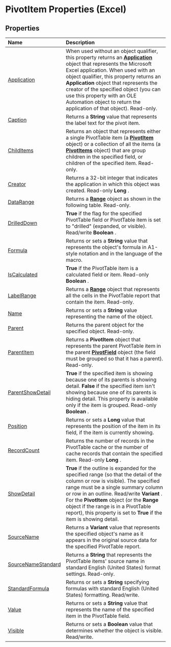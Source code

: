 
# PivotItem Properties (Excel)

## Properties



|**Name**|**Description**|
|:-----|:-----|
|[Application](13770276-455d-6bdb-5fbd-9510bfeb7fcc.md)|When used without an object qualifier, this property returns an  **[Application](19b73597-5cf9-4f56-8227-b5211f657f6f.md)** object that represents the Microsoft Excel application. When used with an object qualifier, this property returns an **Application** object that represents the creator of the specified object (you can use this property with an OLE Automation object to return the application of that object). Read-only.|
|[Caption](5b7f3136-971e-6e11-f709-7fffbc86975a.md)|Returns a  **String** value that represents the label text for the pivot item.|
|[ChildItems](5ae6936e-0ae7-284a-1733-86ba292e8a9c.md)|Returns an object that represents either a single PivotTable item (a  **[PivotItem](5829a1d9-0924-9ce8-1120-229e4595285a.md)** object) or a collection of all the items (a **[PivotItems](df47021a-2b06-fa10-5712-58956c7ffe07.md)** object) that are group children in the specified field, or children of the specified item. Read-only.|
|[Creator](082bc742-a8f1-c680-affe-61544db97228.md)|Returns a 32-bit integer that indicates the application in which this object was created. Read-only  **Long** .|
|[DataRange](6946f4eb-60ef-0d7a-394a-cd7904967a02.md)|Returns a  **[Range](b8207778-0dcc-4570-1234-f130532cc8cd.md)** object as shown in the following table. Read-only.|
|[DrilledDown](863909c6-7d2c-4b54-7fb9-de79a6487e4d.md)| **True** if the flag for the specified PivotTable field or PivotTable item is set to "drilled" (expanded, or visible). Read/write **Boolean** .|
|[Formula](c4e6a447-c910-79e5-701a-4f17210b7fb1.md)|Returns or sets a  **String** value that represents the object's formula in A1-style notation and in the language of the macro.|
|[IsCalculated](d6b4009b-591a-a6f7-3e4b-cf0f536f14bc.md)| **True** if the PivotTable item is a calculated field or item. Read-only **Boolean** .|
|[LabelRange](e318d105-c467-afae-2431-923847d3ed9e.md)|Returns a  **[Range](b8207778-0dcc-4570-1234-f130532cc8cd.md)** object that represents all the cells in the PivotTable report that contain the item. Read-only.|
|[Name](b3861675-1f05-9e0d-442c-1cd95385ca09.md)|Returns or sets a  **String** value representing the name of the object.|
|[Parent](7fb64ab1-7f26-14a3-9639-e6c7c14d6ecf.md)|Returns the parent object for the specified object. Read-only.|
|[ParentItem](7d0959e5-5abc-c84f-7037-19b761f36294.md)|Returns a  **PivotItem** object that represents the parent PivotTable item in the parent **[PivotField](52784960-e2da-b43a-1e37-2d4dae61c6d8.md)** object (the field must be grouped so that it has a parent). Read-only.|
|[ParentShowDetail](7700aa5c-e90a-864f-b907-a84656ecdaaa.md)| **True** if the specified item is showing because one of its parents is showing detail. **False** if the specified item isn't showing because one of its parents is hiding detail. This property is available only if the item is grouped. Read-only **Boolean** .|
|[Position](07e78622-f869-40d0-276a-b015ebe7a90f.md)|Returns or sets a  **Long** value that represents the position of the item in its field, if the item is currently showing.|
|[RecordCount](2ba8ceff-5c9c-ed27-7b32-b9f9e7bd7ff0.md)|Returns the number of records in the PivotTable cache or the number of cache records that contain the specified item. Read-only  **Long** .|
|[ShowDetail](d79e3f27-ff7a-9bf2-313d-e1add3e386a7.md)| **True** if the outline is expanded for the specified range (so that the detail of the column or row is visible). The specified range must be a single summary column or row in an outline. Read/write **Variant** . For the **PivotItem** object (or the **Range** object if the range is in a PivotTable report), this property is set to **True** if the item is showing detail.|
|[SourceName](9222dcaf-fb60-45c1-a230-4eb7201e1c2a.md)|Returns a  **Variant** value that represents the specified object's name as it appears in the original source data for the specified PivotTable report.|
|[SourceNameStandard](f8e25ad0-7a97-c19c-85b5-bf25e3553ca8.md)|Returns a  **String** that represents the PivotTable items' source name in standard English (United States) format settings. Read-only.|
|[StandardFormula](34410ff5-0330-f685-e508-94084e6f0e5d.md)|Returns or sets a  **String** specifying formulas with standard English (United States) formatting. Read/write.|
|[Value](0c7e33c2-6d28-7d82-f016-57d6d47515d7.md)|Returns or sets a  **String** value that represents the name of the specified item in the PivotTable field.|
|[Visible](baf4bbe8-2582-a431-1ca1-a676a364b47f.md)|Returns or sets a  **Boolean** value that determines whether the object is visible. Read/write.|
